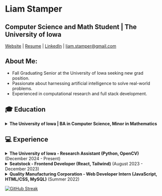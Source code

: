 # Liam Stamper
## Computer Science and Math Student | The University of Iowa
[Website](https://liamstamper.com) | [Resume](https://liamstamper.com/resume.pdf) | [LinkedIn](https://www.linkedin.com/in/liamstamper/) | liam.stamper@gmail.com

## About Me:
- Fall Graduating Senior at the University of Iowa seeking new grad position.
- Passionate about harnessing artificial intelligence to solve real-world problems.
- Experienced in computational research and full stack development.


## 🎓 Education

<details>
<summary><b>The University of Iowa | BA in Computer Science, Minor in Mathematics</b></summary>

- **Relevant Courses:**
  - Computer Science I-III (Python, C++, Java)
  - Software Development (Java, JUnit)
  - Algorithms (Python)
  - Numerical Analysis (Julia)
  - Calculus I-III
  - Matrix Algebra
  - Mathematics of Machine Learning


- **Achievements:**
  - Event Planner for the Association for Computing Machinery (ACM)
  - IowaHackathon 2023 Award Winner

</details>


## 💻 Experience

<details>
<summary><b>The University of Iowa - Research Assistant (Python, OpenCV)</b> (December 2024 - Present)</summary>

- Leveraged Python and OpenCV for precise analysis and quantification of cells in bone marrow scans
- Collaborated across disciplines to refine cell counting protocols, achieving 60%  faster data collection 


</details>

<details>
<summary><b>Seatstock - Frontend Developer (React, Tailwind)</b> (August 2023 - December 2023)</summary>

- Implemented component-based frontend structures and custom hooks, optimizing load times and performance         
- Collaborated with backend developers and designers to deliver cohesive product features under tight deadlines


</details>

<details>
<summary><b>Quality Manufacturing Corporation - Web Developer Intern (JavaScript, HTML/CSS, MySQL)</b> (Summer 2022)</summary>

- Collaborated within an interdisciplinary team to deploy dynamic form applications, digitizing part requests and streamlining workflow processes.

</details>



[![GitHub Streak](https://streak-stats.demolab.com?user=liamstamper&theme=soft-green)](https://git.io/streak-stats)

